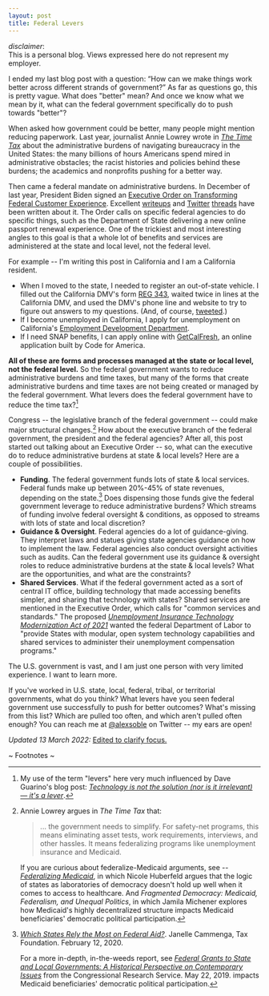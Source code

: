 ```yaml
---
layout: post
title: Federal Levers
---
```


<div class="message">
	<i>disclaimer</i>:
	<br/>
	This is a personal blog. Views expressed here do not represent my employer.
</div>

I ended my last blog post with a question:  “How can we make things work better across different strands of government?” As far as questions go, this is pretty vague. What does "better" mean? And once we know what we mean by it, what can the federal government specifically do to push towards "better"?

When asked how government could be better, many people might mention reducing paperwork. Last year, journalist Annie Lowrey wrote in _[The Time Tax](https://www.theatlantic.com/politics/archive/2021/07/how-government-learned-waste-your-time-tax/619568/)_  about the administrative burdens of navigating bureaucracy in the United States: the many billions of hours Americans spend mired in administrative obstacles; the racist histories and policies behind these burdens; the academics and nonprofits pushing for a better way.

Then came a federal mandate on administrative burdens. In December of last year, President Biden signed an [Executive Order on Transforming Federal Customer Experience](https://www.whitehouse.gov/briefing-room/presidential-actions/2021/12/13/executive-order-on-transforming-federal-customer-experience-and-service-delivery-to-rebuild-trust-in-government/). Excellent [writeups](https://gen.medium.com/not-so-magic-words-why-im-still-excited-about-president-biden-s-new-executive-order-on-customer-4ba868eb5d2c) and [Twitter](https://twitter.com/allafarce/status/1470777322454372359) [threads](https://twitter.com/ae_fernandes/status/1470529467286179848) have been written about it. The Order calls on specific federal agencies to do specific things, such as the Department of State delivering a new online passport renewal experience. One of the trickiest and most interesting angles to this goal is that a whole lot of benefits and services are administered at the state and local level, not the federal level.

For example -- I'm writing this post in California and I am a California resident.

* When I moved to the state, I needed to register an out-of-state vehicle. I filled out the California DMV's form [REG 343](https://www.dmv.ca.gov/portal/file/application-for-title-or-registration-reg-343-pdf/), waited twice in lines at the California DMV, and used the DMV's phone line and website to try to figure out answers to my questions. (And, of course, [tweeted](https://twitter.com/alexsoble/status/1410976026742562824).)
* If I become unemployed in California, I apply for unemployment on California's [Employment Development Department](https://edd.ca.gov/).
* If I need SNAP benefits, I can apply online with [GetCalFresh](https://www.getcalfresh.org/), an online application built by Code for America.

**All of these are forms and processes managed at the state or local level, not the federal level.** So the federal government wants to reduce administrative burdens and time taxes, but many of the forms that create administrative burdens and time taxes are not being created or managed by the federal government. What levers does the federal government have to reduce the time tax?[^1]

Congress -- the legislative branch of the federal government -- could make major structural changes.[^2] How about the executive branch of the federal government, the president and the federal agencies? After all, this post started out talking about an Executive Order -- so, what can the executive do to reduce administrative burdens at state & local levels? Here are a couple of possibilities.

* **Funding**. The federal government funds lots of state & local services. Federal funds make up between 20%-45% of state revenues, depending on the state.[^3] Does dispensing those funds give the federal government leverage to reduce administrative burdens? Which streams of funding involve federal oversight & conditions, as opposed to streams with lots of state and local discretion?
* **Guidance & Oversight**. Federal agencies do a lot of guidance-giving. They interpret laws and statues giving state agencies guidance on how to implement the law. Federal agencies also conduct oversight activities such as audits. Can the federal government use its guidance & oversight roles to reduce administrative burdens at the state & local levels? What are the opportunities, and what are the constraints?
* **Shared Services**. What if the federal government acted as a sort of central IT office, building technology that made accessing benefits simpler, and sharing that technology with states? Shared services are mentioned in the Executive Order, which calls for "common services and standards." The proposed _[Unemployment Insurance Technology Modernization Act of 2021](https://www.finance.senate.gov/imo/media/doc/Unemployment%20Insurance%20Technology%20Modernization%20Act%20of%202021%20Bill%20Text.pdf)_ wanted the federal Department of Labor to "provide States with modular, open system technology capabilities and shared services to administer their unemployment compensation programs."

The U.S. government is vast, and I am just one person with very limited experience. I want to learn more.

If you've worked in U.S. state, local, federal, tribal, or territorial governments, what do you think? What levers have you seen federal government use successfully to push for better outcomes? What's missing from this list? Which are pulled too often, and which aren't pulled often enough? You can reach me at <a href="https://twitter.com/alexsoble">@alexsoble</a> on Twitter -- my ears are open!

_Updated 13 March 2022:_ [Edited to clarify focus.](https://github.com/alexsoble/marble-cake-blog/commit/37e6d56d2ec8eb783fc7968f64d829bfedb66f32)

~ Footnotes ~

[^1]:
	My use of the term "levers" here very much influenced by Dave Guarino's blog post: _[Technology is not the solution (nor is it irrelevant) — it's a lever](https://daguar.github.io/2019/08/06/technology-is-not-the-solution-nor-is-it-irrelevant-its-a-lever/)_.

[^2]:
	Annie Lowrey argues in _The Time Tax_ that:

	> ... the government needs to simplify. For safety-net programs, this means eliminating asset tests, work requirements, interviews, and other hassles. It means federalizing programs like unemployment insurance and Medicaid.

	If you are curious about federalize-Medicaid arguments, see --  _[Federalizing Medicaid](https://uknowledge.uky.edu/law_facpub/111/)_, in which Nicole Huberfeld argues that the logic of states as laboratories of democracy doesn't hold up well when it comes to access to healthcare. And _Fragmented Democracy: Medicaid, Federalism, and Unequal Politics_, in which Jamila Michener explores how Medicaid's highly decentralized structure impacts Medicaid beneficiaries' democratic political participation.

[^3]:
	_[Which States Rely the Most on Federal Aid?](https://taxfoundation.org/state-federal-aid-reliance-2020/)_. Janelle Cammenga, Tax Foundation. February 12, 2020.

	For a more in-depth, in-the-weeds report, see _[Federal Grants to State and Local Governments: A Historical Perspective on Contemporary Issues](https://sgp.fas.org/crs/misc/R40638.pdf)_ from the Congressional Research Service. May 22, 2019.
impacts Medicaid beneficiaries' democratic political participation.

[^3]:
	_[Which States Rely the Most on Federal Aid?](https://taxfoundation.org/state-federal-aid-reliance-2020/)_. Janelle Cammenga, Tax Foundation. February 12, 2020.

	For a more in-depth, in-the-weeds report, see _[Federal Grants to State and Local Governments: A Historical Perspective on Contemporary Issues](https://sgp.fas.org/crs/misc/R40638.pdf)_ from the Congressional Research Service. May 22, 2019.
